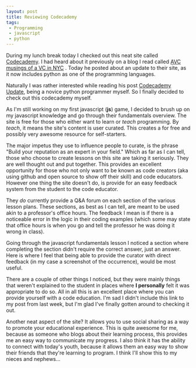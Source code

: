 ```yaml
---
layout: post
title: Reviewing Codecademy  
tags: 
 - Programming
 - javascript
 - python
---
```


During my lunch break today I checked out this neat site called [Codecademy](http://www.codecademy.com/#!/exercises/0).  I had heard about it previously on a blog I read called [AVC musings of a VC in NYC](http://www.avc.com/) .  Today he posted about an update to their site, as it now includes python as one of the programming languages.  

Naturally I was rather interested while reading his post [Codecademy Update](http://www.avc.com/a_vc/2012/07/codecademy-update.html), being a novice python programmer myself.  So I finally decided to check out this codecademy myself.  

As I'm still working on my first javascript (**js**) game, I decided to brush up on my javascript knowledge and go through their fundamentals overview.  The site is free for those who either want to learn or *teach* programming.  By *teach*, it means the site's content is user curated.   This creates a for free and possibly very awesome resource for self-starters.

The major impetus they use to influence people to curate, is the phrase "Build your reputation as an expert in your field."  Which as far as I can tell, those who choose to create lessons on this site are taking it seriously.  They are well thought out and put together.  This provides an excellent opportunity for those who not only want to be known as code creators (aka using github and open source to show off their skill) and code educators.  However one thing the site doesn't do, is provide for an easy feedback system from the student to the code educator.

They *do* currently provide a Q&A forum on each section of the various lesson plans.  These sections, as best as I can tell, are meant to be used akin to a professor's office hours.  The feedback I mean is if there is a noticeable error in the logic in their coding examples (which some may state that office hours is when you go and tell the professor he was doing it wrong in class).  

Going through the javascript fundamentals lesson I noticed a section where completing the section didn't require the correct answer, just an answer.  Here is where I feel that being able to provide the curator with direct feedback (in my case a screenshot of the occurrence), would be most useful.  

There are a couple of other things I noticed, but they were mainly things that weren't explained to the student in places where **I personally** felt it was appropriate to do so.  All in all this is an excellent place where you can provide yourself with a code education.  I'm sad I didn't include this link to my post from last week, but I'm glad I've finally gotten around to checking it out.  

Another neat aspect of the site?  It allows you to use social sharing as a way to promote your educational experience.  This is quite awesome for me, because as someone who blogs about their learning process, this provides me an easy way to communicate my progress.  I also think it has the ability to connect with today's youth, because it allows them an easy way to show their friends that they're learning to program.  I think I'll show this to my nieces and nephews...    
